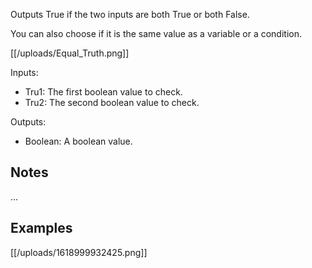 Outputs True if the two inputs are both True or both False.

You can also choose if it is the same value as a variable or a condition.

[[/uploads/Equal_Truth.png]]

Inputs:

* Tru1: The first boolean value to check.
* Tru2: The second boolean value to check.

Outputs:

* Boolean: A boolean value.

## Notes
...

## Examples
[[/uploads/1618999932425.png]]
